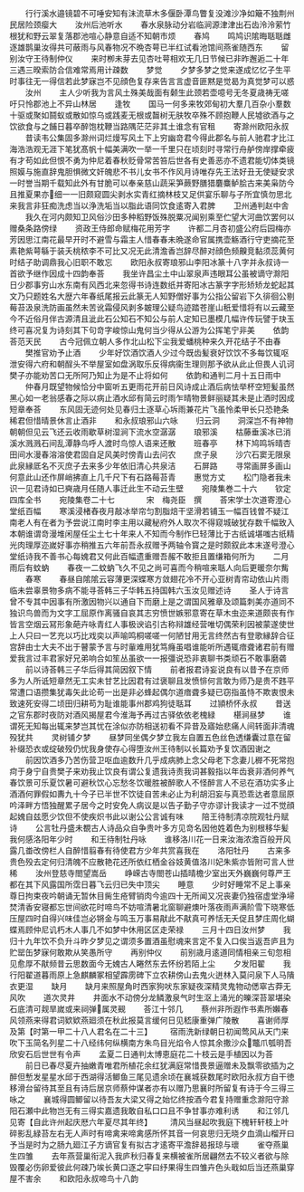 <!-- { "loadSidebar": true } -->
　　行行溪水邉镜碧不可唾安知有沬流草木多偃卧潭鸟瞥复没滩沙净如簸不独荆州民居险颈瘿大
　　汝州后池听水
　　春水泉脉动分岩临涧源津津出石齿泠泠萦竹根犹和野云翠复落郡池喧心静意自适不知朝市烦
　　春鸠
　　鸣鸠识隂晦聒聒雌逐雄鹊巢汝得共可蔽雨与风春物况不晩杏萼已半红试看池馆间燕雀随西东
　　留别汝守王待制仲仪
　　来时栁未芽去见杏吐萼相欢无几日节候已非昨邂逅二十年三遇三暌索防合信难常焉用计疎数
　　梦觉
　　夕梦多梦之觉来遂成忆忆子生平时事往无一得信若此梦寐岂不见顔色复存来告言言虚音匪黙是觉曷为真觉梦可以惑
　　汝州
　　主人少听我为言风土殊美哉面有颡生此颈若壶噫号无冬夏歳祷无嗟吁只怜郡池上不异山林居
　　逢牧
　　国马一何多来牧郊甸初大羣几百杂小羣数十驱或聚如鬪蚁或散如惊乌或践麦无根或齧树无肤牧卒殊不顾抱鞭人民墟欲酒与之饮欲食与之餔日暮卒醉饱枕鞭当路隅茫茫非其土谁念有官租
　　寄滁州欧阳永叔
　　昔读韦公集固多滁州词烂熳写风土下上穷幽竒君今得此郡名与前人驰君才比江海浩浩观无涯下笔犹髙帆十幅美满吹一举一千里只在顷刻时寻常行舟舻傍岸撑牵疲有才苟如此但恨不勇为仲尼着春秋贬骨常苦笞后世各有史善恶亦不遗君能切体类镜照嫫与施直辞鬼胆惧微文奸魄悲不书儿女书不作风月诗唯存先王法好丑无使疑安求一时誉当期千载知此外有甘脆可以奉亲慈山蔬采笋蕨野膳猎麏麋鲈脍古来美枭防今且推夏果亦细一一旧颇窥圆尖剥水实青红摘林枝又足供宴乐聊与子所宜慎勿思北来我言非狂痴洗虑当以浄洗垢当以脂此语同饮食逺寄入君脾
　　卫州通判赵中舎
　　我久在河内颇知卫风俗沙田多种稻野饭殊脱粟况闻别乘至伫望大河曲饮罢何以赠桑条路傍绿
　　资政王侍郎命赋梅花用芳字
　　许都二月杏初盛公府后园梅亦芳因思江南花最早开时不避雪与霜主人惜春春未晩遂命官属携壶觞酒行守吏摘花至素艳紫萼緐于装夭桃秾李不可比又况无此清澹香岂辞尽醉对顔色频齅竞黏须蕊黄何时结子助调鼎我心旧职不敢忘
　　欧阳永叔寄琅邪山李阳冰篆十八字并永叔诗一首欲予继作因成十四韵奉荅
　　我坐许昌尘土中山翠泉声违眼耳公虽被谪守滁阳日少郡事穷山水东南有风西北来忽得书诗连数纸并寄阳冰古篆字字形矫矫龙蛇起其文乃只题姓名大歴六年春纸尾报云此篆无人知野僧好事为公指公留岩下久徘徊公剔莓苔汲泉洗防画虽然未苦讹霜侵风剥多皴理公疑鸟迹踏苍崖山秖爱惜将有以云藏至今不近俗月伴古源清且泚此石公知石不知公与前人定知已墨模几幅许传玩譬于玦玉终可喜况复为诗刻其下句竒字峻惊山鬼何当少得从公游为公挥笔宁非美
　　依韵荅范天民
　　古今冠佩立朝人多作北山松下尘我爱蟠桃种来久开花结子不由春
　　樊推官劝予止酒
　　少年好饮酒饮酒人少过今既齿髪衰好饮饮不多每饮辄呕泄安得六府和朝酲头不举屋室如盘涡取乐反得病衞生理则那予欲从此止但畏人讥诃樊子亦能劝苦口无所阿乃知止为是不止将如何
　　依韵和通判二月十五日雨中
　　仲春月既望物候恰分中窗听五更雨花开前日风诗成止酒后病怯举杯空短髪虽然黑心如一老翁感春之际以病止酒水邱有简云时雨乍晴物景鲜丽疑其未是止酒时因成短章奉荅
　　东风固无迹何处见春归土逐草心坼雨兼花片飞虽怜柔甲长只恐艳条稀君但惜晴景休言止酒非
　　和永叔琅邪山六咏
　　归云洞
　　洞深岂不有神物朝朝但见云飞还云收雨歇草树湿涧下流水空潺潺
　　琅邪溪
　　枯藤垂溪冰已消溪水溅溅石间乱潭静鸟呼人渡时鸟惊人语来还散
　　班春亭
　　林下鸠鸣坼晴杏田间水漫春溶溶使君固自足风美时傍青山去问农
　　庶子泉
　　沙穴石窦无限泉此泉縁厎名不灭庶子去来多少年依旧清心共泉洁
　　石屏路
　　寻常画屏多画山何意此山还作屏峭拂直上几千尺下有石路莓苔青
　　惠觉方丈
　　松门隐者我未识一见君诗如已奭歳月任随人事迁此生不动云生壁
　　宛陵集巻二十六
　　钦定四库全书
　　宛陵集卷二十七　　　　宋　梅尧臣　撰
　　荅宋学士次道寄澄心堂纸百幅
　　寒溪浸楮舂夜月敲冰举帘匀割脂焙干坚滑若铺玉一幅百钱曽不疑江南老人有在者为予尝说江南时李主用以藏秘府外人取次不得窥城破犹存数千幅致入本朝谁谓竒漫堆闲屋任尘土七十年来人不知而今制作巳轻薄比于古纸诚堪嗤古纸精光肉理厚迩嵗好事亦稍推五六年前吾永叔赠予两轴令寳之是时颇叙此本末遂号澄心堂纸诗我不善书心每媿君又何此百幅遗重赠吾赧不敢拒且置缣箱何所为
　　二月雨后有蚊蚋
　　春夜一二蚊蚋飞久不见之尚可喜而今稍喧来聒人向后更暖奈尔觜
　　春寒
　　春昼自隂隂云容薄更深蝶寒方敛翅花冷不开心亚树青帘动依山片雨临未尝辜景物多病不能寻荅韩三子华韩五持国韩六玉汝见赠述诗
　　圣人于诗言曾不专其中因事有所激因物兴以通自下而磨上是之谓国风雅章及颂篇刺美亦道同不独识鸟兽而为文字工屈原作离骚自哀其志穷愤世嫉邪意寄在草木虫迩来道颇丧有作皆言空烟云冩形象葩卉咏青红人事极谀谄引古称辩雄经营唯切偶荣利因被蒙遂使世上人只曰一艺充以巧比戏奕以声喻鸣桐嗟嗟一何陋甘用无言终然古有登歌縁辞合征宫辞由士大夫不出于瞽蒙予言与时軰难用犹笃癃虽唱谁能听所遇辄瘖聋诸君前有赠爱我言过丰君家好兄弟响合如笙丛虽欲一一报彊说恐非衷聊书类顽石不敢事磨砻
　　前以诗荅韩三子华后得其简因叙下情
　　前者报君诗妄说良有以昔予在京师多为人所诋短章然无工实未甘艺比因君有过褒聊且发愤悱何言敢为师乃是贵不韪平常遭口语攒集犹毒矢此论苟一出是非必蜂起偶尔道瘖聋多疑已窃指虽恃不欺衷恨未致速死安得二顷田归耕苟为耻谁能事州郡鸡狗徒聒耳
　　过頴桥怀永叔
　　昔送之官东郡时夜防对酒风揭屋君今淮海予再过古驿依依老槐緑
　　椹涧昼梦
　　谁谓死无知每出辄来梦岂其忧在涂似亦防相送初看不异昔及寤始悲痛人间转面非清魂殁犹共
　　灵树铺夕梦
　　昼梦同坐偶夕梦立我左自置五色丝色透缣囊过意在留补缀恐衣或绽破殁仍忧我身使存心得堕汝州王待制以长篇劝予复饮酒因谢之
　　前因饮酒多乃苦伤营卫呕血逾数升几乎成病肺上念父母老下念妻儿稺不死常抱疴于身宁自贵樊子来劝我止饮良有谓公复遗我诗责我词甚毅指以年齿衰非酒何养气春饮景可乐夏饮暑可避秋饮心忘愁冬饮暖胜被醉歌人不怪醉言人不忌在酒功实多止酒酒何罪假如夀九十今子已半世不饮徒自苦未必止为利胡汨妄与真恐乖达者意屈原吟泽畔方悟独醒累子居今之时安免人病议是以告子勤子守亦谬计我读才一过不觉顔起媿自兹愿少饮但不使疾炽书此以谢公公言诚有味
　　陪王待制清凉院观牡丹赋诗
　　公言牡丹盛未覩古人诗品众自争贵叶多方见竒名因他姓着色为别根移华髪我何感洛阳年少时
　　和王待制牡丹咏
　　谁移洛川花一日来汝海浓澹百般开风露几畨改傍栏人自醉惜翦春有待使君方少年共赏喜我在
　　洛阳牡丹
　　古来多贵色殁去定何归清魄不应散艳花还所依红栖金谷妓黄值洛川妃朱紫亦皆附可言人世稀
　　汝州登慈寺閤望嵩岳
　　峥嵘古寺閤苍山插晴檐少室出天外巍巍何尊严王都在其下风露国所霑日暮飞云归已失中顶尖
　　睡意
　　少时好睡常不足上事亲尊日拘束夜吟朝诵无暂休目胔生疮臂销肉今逾四十无所闻又况丧妻仍独宿虚堂浄埽焚清香安寝都忘世间欲花时啼鸟不妨喧清暑北窗聊避燠叶落夜雨声满阶雪下晓寒低压屋四时自得兴味佳岂必锵金与鸣玉万事易猒此不猒真可养恬无夭促且梦庄周化蝴蝶焉顾仲尼讥朽木人事几不如梦中休用区区走荣禄
　　三月十四日汝州梦
　　我归十九年饮不负升斗昨夕梦见之谓须多置酒虽慰魂来言定不复入口俟当返吾庐且为贮罂缶梦寐何敢欺从笑愚所守
　　再别仲仪
　　前别歳月逺道同情相亲三旬忽相见愈厚不猒频昔云思数面今无媿古人睠然东去怀纷若陌上尘
　　夕发阳翟
　　我行阳翟道暮雨原上急麒麟冢相望霹雳碑下立农耕傍山去鬼火迸林入莫问泉下人马隤衣更湿
　　缺月
　　缺月来照屋角时西家狗吠东家疑夜深精灵鬼物动僁窣古莽无风吹
　　道次灵井
　　井面水不动傍分龙鳞激泉气时生沤上涌光的皪深苔翠堪染石底清可觌旱嵗或来祠弹属灵觋
　　荅江十邻几
　　蔡州非所遐作书素所嬾春风领燕来得君词欵欵燕廻须在秋此报莫言缓何日见嵇康重弹广陵散
　　喜谢师厚及第【时第一甲二十八人君名在二十三】
　　宿雨洗新绿朝日初闻莺风从天门来吹下玉简名列星二十八经纬何纵横南方朱鸟目光焰令人惊其余撒沙众鼈爪瓠明吾欣安石后世世有令声
　　孟夏二日通判太博恵庭花二十枝云是手植因以为荅
　　前日已春尽夏卉抽嫩青唯君所植花余红犹满庭常惜畏景逼赠未及飘零欲插为之醉但慙发星星水邱于西湖得活鲫鱼三尾见遗余顷在襄城获数尾时欧阳永叔方自干徳移滑台留待其至且有诗后居京师蔡仲谋者亦有以赠乃思襄时所留复有诗于今三得三咏之
　　襄城得圆鲫留以待吾友大梁又得之始忆终按酒今君复持赠重念滁阳守滁阳石瀬中此物岂无有三得实嘉遗我敢自私口口且不争甘事亦难利诱
　　和江邻几见寄【自此许州起庆厯六年夏尽其年终】
　　清风当昼起吹我庭下槐轩轩枝上叶碎影乱緑苔左右无人声时有啼禽来啼禽感所怀其音一何哀思归无晓夕血滴山榴开曰予当是时为之肠九廻江子方谪官复有拟古才逺寄平澹辞曷报琼与瓌
　　雀夺燕巢生四雏
　　去年燕营巢衔泥入我庐秋归春复来横被雀所居翩然去不较义者欲与除毁覆必伤卵爱彼此何疎乃竢长黄口逐之寜曰纾果得生四雏卉色头戢如后当还燕巢穿屋不害余
　　和欧阳永叔啼鸟十八韵

